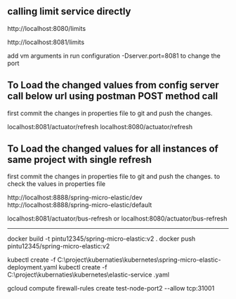 calling limit service directly
--------------------------------

http://localhost:8080/limits

http://localhost:8081/limits

add vm arguments in run configuration -Dserver.port=8081  to change the port

To Load the changed values from config server call below url using postman POST method call
-------------------------------------------------------------------------------------------- 
first commit the changes in properties file to git and push the changes.

localhost:8081/actuator/refresh
localhost:8080/actuator/refresh

To Load the changed values for all instances of same project with single refresh
---------------------------------------------------------------------------------
first commit the changes in properties file to git and push the changes.
to check the values in properties file 

http://localhost:8888/spring-micro-elastic/dev    
http://localhost:8888/spring-micro-elastic/default


localhost:8081/actuator/bus-refresh    or    localhost:8080/actuator/bus-refresh


--------------------------------------------------------------------------------------
docker build -t  pintu12345/spring-micro-elastic:v2 . 
docker push pintu12345/spring-micro-elastic:v2

kubectl create -f C:\project\kubernaties\kubernetes\spring-micro-elastic-deployment.yaml
kubectl create -f C:\project\kubernaties\kubernetes\elastic-service .yaml

gcloud compute firewall-rules create test-node-port2 --allow tcp:31001


